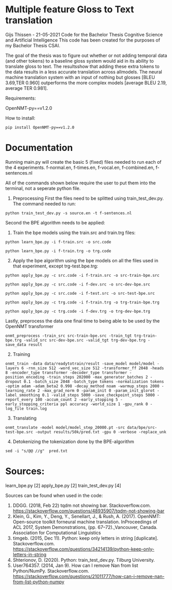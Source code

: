 # Multiple feature Gloss to Text translation 
Gijs Thissen - 21-05-2021
Code for the Bachelor Thesis Cognitive Science and Artificial Intelligence
This code has been created for the purposes of my Bachelor Thesis CSAI.

The goal of the thesis was to figure out whether or not adding temporal data (and other tokens) to a baseline gloss system would aid in its ability to translate gloss to text.
The resultsshow that adding these extra tokens to the data results in a less accurate translation across allmodels. The neural machine translation system with an input of nothing but glosses [BLEU 3.69,TER 0.960] outperforms the more complex models [average BLEU 2.19, average TER 0.981].


Requirements:

OpenNMT-py==v1.2.0

How to install:
```
pip install OpenNMT-py==v1.2.0
```

# Documentation

Running main.py will create the basic 5 (fixed) files needed to run each of the 4 experiments.
f-normal.en, f-times.en, f-vocal.en, f-combined.en, f-sentences.nl

All of the commands shown below require the user to put them into the terminal, not a seperate python file.

1. Preprocessing
First the files need to be splitted using train_test_dev.py. The command needed to run:
```
python train_test_dev.py -s source.en -t f-sentences.nl
```
Second the BPE algorithm needs to be applied:
1. Train the bpe models using the train.src and train.trg files:
```
python learn_bpe.py -i f-train.src -o src.code

python learn_bpe.py -i f-train.trg -o trg.code
```
2. Apply the bpe algorithm using the bpe models on all the files used in that experiment, except trg-test.bpe.trg:
```
python apply_bpe.py -c src.code -i f-train.src -o src-train-bpe.src

python apply_bpe.py -c src.code -i f-dev.src -o src-dev-bpe.src

python apply_bpe.py -c src.code -i f-test.src -o src-test-bpe.src

python apply_bpe.py -c trg.code -i f-train.trg -o trg-train-bpe.trg

python apply_bpe.py -c trg.code -i f-dev.trg -o trg-dev-bpe.trg
```

Lastly, preprocess the data one final time to being able to be used by the OpenNMT transformer
```
onmt_preprocess -train_src src-train-bpe.src -train_tgt trg-train-bpe.trg -valid_src src-dev-bpe.src -valid_tgt trg-dev-bpe.trg -save_data result
```
2. Training
```
onmt_train -data data/readytotrain/result -save_model model/model -layers 6 -rnn_size 512 -word_vec_size 512 -transformer_ff 2048 -heads 8 -encoder_type transformer -decoder_type transformer -position_encoding -train_steps 202000 -max_generator_batches 2 -dropout 0.1 -batch_size 2048 -batch_type tokens -normalization tokens -optim adam -adam_beta2 0.998 -decay_method noam -warmup_steps 2000 -learning_rate 2 -max_grad_norm 0 -param_init 0 -param_init_glorot -label_smoothing 0.1 -valid_steps 5000 -save_checkpoint_steps 5000 -report_every 100 -accum_count 2 -early_stopping 5 -early_stopping_criteria ppl accuracy -world_size 1 -gpu_rank 0 -log_file train.log
```
3. Translating
```
onmt_translate -model model/model_step_20000.pt -src data/bpe/src-test-bpe.src -output results/50k/pred.txt -gpu 0 -verbose -replace_unk
```
4. Detokenizing the tokenization done by the BPE-algorithm
```
sed -i "s/@@ //g"  pred.txt
```
# Sources:

learn_bpe.py [2]
apply_bpe.py [2]
train_test_dev.py [4]


Sources can be found when used in the code:

1. DDGG. (2018, Feb 22) tqdm not showing bar. Stackoverflow.com. https://stackoverflow.com/questions/48935907/tqdm-not-showing-bar
2. Klein, G., Kim, Y., Deng, Y., Senellart, J., & Rush, A. (2017). OpenNMT: Open-source toolkit forneural machine translation. InProceedings of ACL 2017, System Demonstrations, (pp. 67–72).,Vancouver, Canada. Association for Computational Linguistics
3. timgeb. (2015, Dec 11). Python: keep only letters in string [duplicate]. Stackoverflow.com. https://stackoverflow.com/questions/34214139/python-keep-only-letters-in-string
4. Shterionov, D. (2020). Python: train_test_dev.py. Tilburg University.
5. User764357. (2014, Jan 9). How can I remove Nan from list Python/NumPy. Stackoverflow.com. https://stackoverflow.com/questions/21011777/how-can-i-remove-nan-from-list-python-numpy
